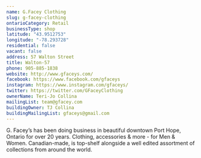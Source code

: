 ```yaml
---
name: G.Facey Clothing 
slug: g-facey-clothing
ontarioCategory: Retail
businessType: shop
latitude: "43.9512753"
longitude: "-78.293728"
residential: false
vacant: false
address: 57 Walton Street
title: Walton-57
phone: 905-885-1838
website: http://www.gfaceys.com/
facebook: https://www.facebook.com/gfaceys
instagram: https://www.instagram.com/gfaceys/
twitter: https://twitter.com/GFaceyClothing
ownerName: Teri-Jo Collina
mailingList: team@gfacey.com 
buildingOwner: TJ Collina
buildingMailingList: gfaceys@gmail.com
---
```


G. Facey’s has been doing business in beautiful downtown Port Hope, Ontario for over 20 years. Clothing, accessories &
more - for Men & Women. Canadian-made, is top-shelf alongside a well edited assortment of collections from around the
world.


